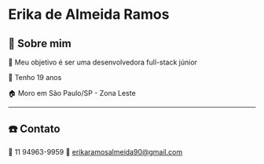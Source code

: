 # Erika de Almeida Ramos


## :pencil: Sobre mim

:dart: Meu objetivo é ser uma desenvolvedora full-stack júnior

:girl: Tenho 19 anos

:house: Moro em São Paulo/SP - Zona Leste

----

## :telephone: Contato

:iphone: 11 94963-9959
:email: erikaramosalmeida90@gmail.com

